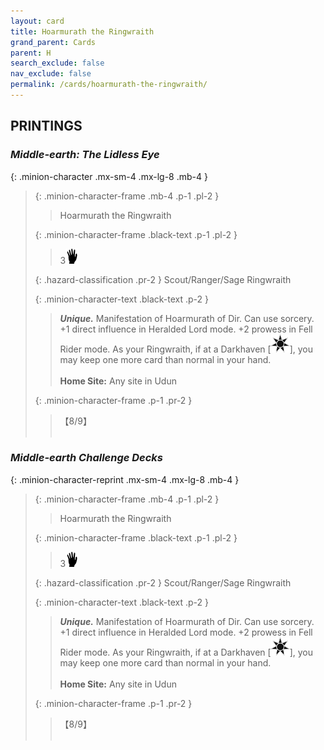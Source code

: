 ```yaml
---
layout: card
title: Hoarmurath the Ringwraith
grand_parent: Cards
parent: H
search_exclude: false
nav_exclude: false
permalink: /cards/hoarmurath-the-ringwraith/
---
```


## PRINTINGS


### _Middle-earth: The Lidless Eye_

{: .minion-character .mx-sm-4 .mx-lg-8 .mb-4 }
> {: .minion-character-frame .mb-4 .p-1 .pl-2 }
> > <div class="hazard-mp"></div>
> > <div class="card-name">Hoarmurath the Ringwraith</div>
>
> {: .minion-character-frame .black-text .p-1 .pl-2 }
> > 3![](/assets/images/di.svg)
>
> {: .hazard-classification .pr-2 }
> Scout/Ranger/Sage Ringwraith
>
> {: .minion-character-text .black-text .p-2 }
> > _**Unique.**_ Manifestation of Hoarmurath of Dir. Can use sorcery. +1 direct influence in Heralded Lord mode. +2 prowess in Fell Rider mode. As your Ringwraith, if at a Darkhaven \[![](/assets/images/dark-haven.svg)], you may keep one more card than normal in your hand.   <br><br>**Home Site:** Any site in Udun 
>
> {: .minion-character-frame .p-1 .pr-2 }
> > <div class="card-shield">【8/9】</div>
> > <div class="card-corruption-white">&nbsp;</div>

### _Middle-earth Challenge Decks_

{: .minion-character-reprint .mx-sm-4 .mx-lg-8 .mb-4 }
> {: .minion-character-frame .mb-4 .p-1 .pl-2 }
> > <div class="hazard-mp"></div>
> > <div class="card-name">Hoarmurath the Ringwraith</div>
>
> {: .minion-character-frame .black-text .p-1 .pl-2 }
> > 3![](/assets/images/di.svg)
>
> {: .hazard-classification .pr-2 }
> Scout/Ranger/Sage Ringwraith
>
> {: .minion-character-text .black-text .p-2 }
> > _**Unique.**_ Manifestation of Hoarmurath of Dir. Can use sorcery. +1 direct influence in Heralded Lord mode. +2 prowess in Fell Rider mode. As your Ringwraith, if at a Darkhaven \[![](/assets/images/dark-haven.svg)], you may keep one more card than normal in your hand.   <br><br>**Home Site:** Any site in Udun 
>
> {: .minion-character-frame .p-1 .pr-2 }
> > <div class="card-shield">【8/9】</div>
> > <div class="card-corruption-white">&nbsp;</div>
